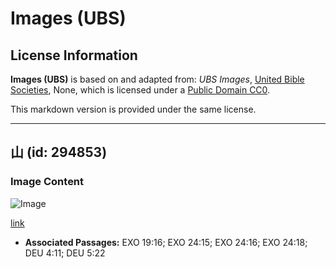 # Images (UBS)

## License Information

**Images (UBS)** is based on and adapted from: _UBS Images_, [United Bible Societies](https://unitedbiblesocieties.org/), None, which is licensed under a [Public Domain CC0](https://creativecommons.org/public-domain/cc0/).

This markdown version is provided under the same license.



--------------------------------

## 山 (id: 294853)

### Image Content

![Image](https://cdn.aquifer.bible/aquifer-content/resources/Media/WEB-0655_mountain.jpg)

[link](https://cdn.aquifer.bible/aquifer-content/resources/Media/WEB-0655_mountain.jpg)

* **Associated Passages:** EXO 19:16; EXO 24:15; EXO 24:16; EXO 24:18; DEU 4:11; DEU 5:22

